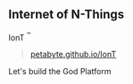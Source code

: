 ## Internet of N-Things 
IonT <sup>:tm:</sup>
>
> [petabyte.github.io/IonT](https://petabyte.github.io/IonT/)


Let's build the God Platform
